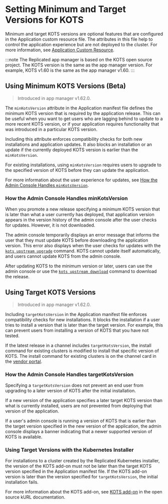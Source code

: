 # Setting Minimum and Target Versions for KOTS

Minimum and target KOTS versions are optional features that are configured in the Application custom resource file. The attributes in this file help to control the application experience but are not deployed to the cluster. For more information, see [Application Custom Resource](../reference/custom-resource-application).

:::note
The Replicated app manager is based on the KOTS open source project. The KOTS version is the same as the app manager version. For example, KOTS v1.60 is the same as the app manager v1.60.
:::

## Using Minimum KOTS Versions (Beta)

>Introduced in app manager v1.62.0.

The `minKotsVersion` attribute in the Application manifest file defines the minimum KOTS version that is required by the application release. This can be useful when you want to get users who are lagging behind to update to a more recent KOTS version, or if your application requires functionality that was introduced in a particular KOTS version.

Including this attribute enforces compatibility checks for both new installations and application updates. It also blocks an installation or an update if the currently deployed KOTS version is earlier than the `minKotsVersion`.

For existing installations, using `minKotsVersion` requires users to upgrade to the specified version of KOTS before they can update the application.

For more information about the user experience for updates, see [How the Admin Console Handles `minKotsVersion`](#how-the-admin-console-handles-minkotsversion).

### How the Admin Console Handles minKotsVersion

When you promote a new release specifying a minimum KOTS version that is later than what a user currently has deployed, that application version appears in the version history of the admin console after the user checks for updates. However, it is not downloaded.

The admin console temporarily displays an error message that informs the user that they must update KOTS before downloading the application version. This error also displays when the user checks for updates with the [`kots upstream upgrade`](../reference/kots-cli-upstream-upgrade) command. KOTS cannot update itself automatically, and users cannot update KOTS from the admin console.

After updating KOTS to the minimum version or later, users can use the admin console or use the [`kots upstream download`](../reference/kots-cli-upstream-download) command to download the release.


## Using Target KOTS Versions

>Introduced in app manager v1.62.0.

 Including `targetKotsVersion` in the Application manifest file enforces compatibility checks for new installations. It blocks the installation if a user tries to install a version that is later than the target version. For example, this can prevent users from installing a version of KOTS that you have not tested.

If the latest release in a channel includes `targetKotsVersion`, the install command for existing clusters is modified to install that specific version of KOTS. The install command for existing clusters is on the channel card in the [vendor portal](https://vendor.replicated.com).

### How the Admin Console Handles targetKotsVersion

Specifying a `targetKotsVersion` does not prevent an end user from upgrading to a later version of KOTS after the initial installation.

If a new version of the application specifies a later target KOTS version than what is currently installed, users are not prevented from deploying that version of the application.

If a user's admin console is running a version of KOTS that is earlier than the target version specified in the new version of the application, the admin console displays a banner indicating that a newer supported version of KOTS is available.

### Using Target Versions with the Kubernetes Installer

For installations to a cluster created by the Replicated Kubernetes installer, the version of the KOTS add-on must not be later than the target KOTS version specified in the Application manifest file. If the KOTS add-on version is later than the version specified for `targetKotsVersion`, the initial installation fails.

For more information about the KOTS add-on, see [KOTS add-on](https://kurl.sh/docs/add-ons/kotsadm) in the open source kURL documentation.
